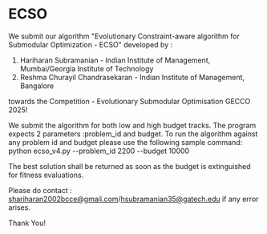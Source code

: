# ECSO

We submit our algorithm "Evolutionary Constraint-aware algorithm for Submodular Optimization - ECSO" developed by :
1. Hariharan Subramanian - Indian Institute of Management, Mumbai/Georgia Institute of Technology
2. Reshma Churayil Chandrasekaran - Indian Institute of Management, Bangalore

towards the Competition - Evolutionary Submodular Optimisation GECCO 2025!

We submit the algorithm for both low and high budget tracks. The program expects 2 parameters :problem_id and budget.
To run the algorithm against any problem id and budget please use the following sample command:
python ecso_v4.py --problem_id 2200 --budget 10000

The best solution shall be returned as soon as the budget is extinguished for fitness evaluations. 


Please do contact : shariharan2002bcce@gmail.com/hsubramanian35@gatech.edu if any error arises.

Thank You!
